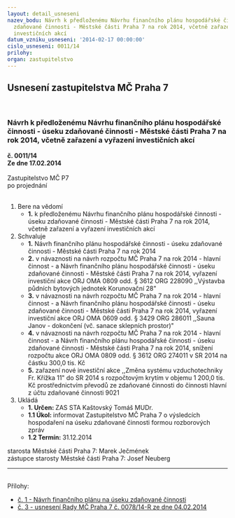 ```yaml
---
layout: detail_usneseni
nazev_bodu: Návrh k předloženému Návrhu finančního plánu hospodářské činnosti - úseku
  zdaňované činnosti - Městské části Praha 7 na rok 2014, včetně zařazení a vyřazení
  investičních akcí
datum_vzniku_usneseni: '2014-02-17 00:00:00'
cislo_usneseni: 0011/14
prilohy: 
organ: zastupitelstvo
---
```

<div id="ucUsn_pList" class="usn">
	<span><h2>Usnesení zastupitelstva MČ Praha 7 </h2>
<br></span><div class="standBody">
<span><h3>Návrh k předloženému Návrhu finančního plánu hospodářské činnosti - úseku zdaňované činnosti - Městské části Praha 7 na rok 2014, včetně zařazení a vyřazení investičních akcí</h3></span><div class="center">
		<strong>č. 0011/14</strong><br>
	</div>
<div class="center">
		<strong>Ze dne 17.02.2014</strong><br><br>
	</div>Zastupitelstvo MČ P7<br> po projednání<br><br><ol>
<li>Bere na vědomí<ul><li>
<strong>1.</strong> k předloženému Návrhu finančního plánu hospodářské činnosti - úseku zdaňované činnosti - Městské části Praha 7 na rok 2014, včetně zařazení a vyřazení investičních akcí</li></ul>
</li>
<li>Schvaluje<ul>
<li>
<strong>1.</strong> Návrh finančního plánu hospodářské činnosti - úseku zdaňované činnosti - Městské části Praha 7 na rok 2014</li>
<li>
<strong>2.</strong> v návaznosti na návrh rozpočtu MČ Praha 7 na rok 2014 - hlavní činnost - a Návrh finančního plánu hospodářské činnosti - úseku zdaňované činnosti - Městské části Praha 7 na rok 2014, vyřazení investiční akce ORJ OMA 0809 odd. § 3612 ORG 228090 ,,Výstavba půdních bytových jednotek Korunovační 28"</li>
<li>
<strong>3.</strong> v návaznosti na návrh rozpočtu MČ Praha 7 na rok 2014 - hlavní činnost - a Návrh finančního plánu hospodářské činnosti - úseku zdaňované činnosti - Městské části Praha 7 na rok 2014, vyřazení investiční akce ORJ OMA 0609 odd. § 3429 ORG 286011 ,,Sauna Janov - dokončení (vč. sanace sklepních prostor)"</li>
<li>
<strong>4.</strong> v návaznosti na návrh rozpočtu MČ Praha 7 na rok 2014 - hlavní činnost - a Návrh finančního plánu hospodářské činnosti - úseku zdaňované činnosti - Městské části Praha 7 na rok 2014, snížení rozpočtu akce ORJ OMA 0809 odd. § 3612 ORG 274011 v SR 2014 na částku 300,0 tis. Kč</li>
<li>
<strong>5.</strong> zařazení nové investiční akce ,,Změna systému vzduchotechniky Fr. Křížka 11" do SR 2014 s rozpočtovým krytím v  objemu 1 200,0 tis. Kč prostřednictvím převodů ze zdaňované činnosti do činnosti hlavní z účtu zdaňované činnosti 9021  </li>
</ul>
</li>
<li>Ukládá<ul>
<li>
<strong>1. Určen: </strong>ZAS STA Kaštovský Tomáš MUDr.</li>
<li>
<strong>1.1 Úkol: </strong>informovat Zastupitelstvo MČ Praha 7 o výsledcích hospodaření na úseku zdaňované činnosti formou rozborových zpráv</li>
<li>
<strong>1.2 Termín: </strong>31.12.2014</li>
</ul>
</li>
</ol>starosta Městské části Praha 7: Marek Ječmének<br>zástupce starosty Městské části Praha 7: Josef Neuberg<hr>
<br>Přílohy: <ul>
<li><a href="/zdroj.aspx?typ=4&amp;id=54619&amp;sh=-301842539" target="_blank" title="Soubor (.doc 401 kB)-nové okno">č. 1 - Návrh finančního plánu na úseku zdaňované činnosti</a></li> <li><a href="/zdroj.aspx?typ=4&amp;id=54620&amp;sh=1726581589" target="_blank" title="Soubor (.doc 33 kB)-nové okno">č. 3 - usnesení Rady MČ Praha 7 č. 0078/14-R ze dne 04.02.2014</a></li> </ul>
</div>
</div>